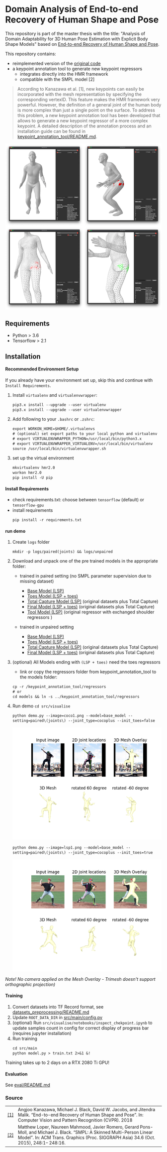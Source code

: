 # Domain Analysis of End-to-end Recovery of Human Shape and Pose

This repository is part of the master thesis with the title: "Analysis of Domain Adaptability for 3D Human Pose Estimation with Explicit 
Body Shape Models" based on [End-to-end Recovery of Human Shape and Pose](https://akanazawa.github.io/hmr).

This repository contains:
- reimplemented version of the [original code](https://github.com/akanazawa/hmr)
- a keypoint annotation tool to generate new keypoint regressors
    - integrates directly into the HMR framework
    - compatible with the SMPL model [2]


> According to Kanazawa et al. [1],
> new keypoints can easily be incorporated with the mesh representation by specifying the
> corresponding vertexID.
> This feature makes the HMR framework very powerful.
> However, the definition of a general joint of the human body is more complex than just a single point on the surface.
> To address this problem, a new keypoint annotation tool has been developed that allows to generate a new keypoint regressor of a more complex keypoint.
> A detailed description of the annotation process and an installation guide can be found in [keypoint_annotation_tool/README.md](keypoint_annotation_tool/README.md).

![tool](images/tool.png)

## Requirements
- Python > 3.6
- Tensorflow > 2.1

## Installation

#### Recommended Environment Setup
If you already have your environment set up, skip this and continue with `Install Requirements`.

1. Install `virtualenv` and `virtualenvwrapper`:
    ```
    pip3.x install --upgrade --user virtualenv
    pip3.x install --upgrade --user virtualenvwrapper
    ```

2. Add following to your `.bashrc` or `.zshrc`:
    ```
    export WORKON_HOME=$HOME/.virtualenvs
    # (optional) set export paths to your local python and virtualenv 
    # export VIRTUALENVWRAPPER_PYTHON=/usr/local/bin/python3.x 
    # export VIRTUALENVWRAPPER_VIRTUALENV=/usr/local/bin/virtualenv
    source /usr/local/bin/virtualenvwrapper.sh
    ```
3. set up the virtual environment
    ```
    mkvirtualenv hmr2.0
    workon hmr2.0
    pip install -U pip
    ```
   
#### Install Requirements

- check requirements.txt: choose between `tensorflow` (default) or `tensorflow-gpu`
- install requirements
    ```
    pip install -r requirements.txt
    ```

#### run demo 

1. Create `logs` folder
    ```
    mkdir -p logs/paired(joints) && logs/unpaired
    ```
2. Download and unpack one of the pre trained models in the appropriate folder:
    - trained in paired setting (no SMPL parameter supervision due to missing dataset)
        - [Base Model (LSP)](https://github.com/russoale/hmr2.0/releases/download/2.0/base_model.paired.zip)
        - [Toes Model (LSP + toes)](https://github.com/russoale/hmr2.0/releases/download/2.0/base_model.paired.zip)
        - [Total Capture Model (LSP)](https://github.com/russoale/hmr2.0/releases/download/2.0/total_capture_model.paired.zip) (original datasets plus Total Capture)
        - [Final Model (LSP + toes)](https://github.com/russoale/hmr2.0/releases/download/2.0/toes_model.paired.zip) (original datasets plus Total Capture)
        - [Tool Model (LSP)](https://github.com/russoale/hmr2.0/releases/download/2.0/tool_model.paired.zip) (original regressor with exchanged shoulder regressors )
        
    - trained in unpaired setting
        - [Base Model (LSP)](https://github.com/russoale/hmr2.0/releases/download/2.0/base_model.unpaired.zip)
        - [Toes Model (LSP + toes)](https://github.com/russoale/hmr2.0/releases/download/2.0/toes_model.unpaired.zip)
        - [Total Capture Model (LSP)](https://github.com/russoale/hmr2.0/releases/download/2.0/total_capture_model.unpaired.zip) (original datasets plus Total Capture)
        - [Final Model (LSP + toes)](https://github.com/russoale/hmr2.0/releases/download/2.0/final_model.unpaired.zip) (original datasets plus Total Capture)
3. (optional) All Models ending with `(LSP + toes)` need the toes regressors 
    - link or copy the regressors folder from keypoint_annotation_tool to the models folder:
    ```
    cp -r /keypoint_annotation_tool/regressors
    # or
    cd models && ln -s ../keypoint_annotation_tool/regressors
    ```
4. Run demo `cd src/visualise` 
    ```
    python demo.py --image=coco1.png --model=base_model --setting=paired\(joints\) --joint_type=cocoplus --init_toes=false
    ```
    ![demo image](images/coco1_lsp.png)
    
    ```
    python demo.py --image=lsp1.png --model=base_model --setting=paired\(joints\) --joint_type=cocoplus --init_toes=true
    ```
    ![demo image](images/lsp1_lsp_toes.png)

*Note! No camera applied on the Mesh Overlay - Trimesh doesn't support orthographic projection)*


#### Training 

1. Convert datasets into TF Record format, see [datasets_preprocessing/README.md](../../datasets_preprocessing/README.md) 
2. Update `ROOT_DATA_DIR` in [src/main/config.py](src/main/config.py) 
2. (optional) Run `src/visualise/notebooks/inspect_chekpoint.ipynb` to update samples count in config for correct display of progress bar (requires jupyter installation)
3. Run training 
    ```
    cd src/main
    python model.py > train.txt 2>&1 &!
    ```

Training takes up to 2 days on a RTX 2080 Ti GPU!

#### Evaluation
See [eval/README.md](src/eval/README.md)


### Source
|||
|---|---|
|[[1]](https://arxiv.org/pdf/1712.06584.pdf) |Angjoo Kanazawa, Michael J. Black, David W. Jacobs, and Jitendra Malik. “End-to-end Recovery of Human Shape and Pose”. In: Computer Vision and Pattern Recognition (CVPR). 2018|
|[[2]](http://files.is.tue.mpg.de/black/papers/SMPL2015.pdf) |Matthew Loper, Naureen Mahmood, Javier Romero, Gerard Pons-Moll, and Michael J. Black. “SMPL: A Skinned Multi-Person Linear Model”. In: ACM Trans. Graphics (Proc. SIGGRAPH Asia) 34.6 (Oct. 2015), 248:1– 248:16.|
